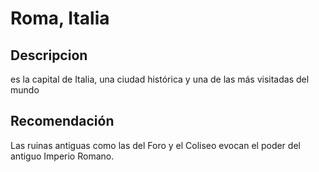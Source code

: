 # Roma, Italia

## Descripcion
es la capital de Italia, una ciudad histórica y una de las más visitadas del mundo

## Recomendación
Las ruinas antiguas como las del Foro y el Coliseo evocan el poder del antiguo Imperio Romano.

